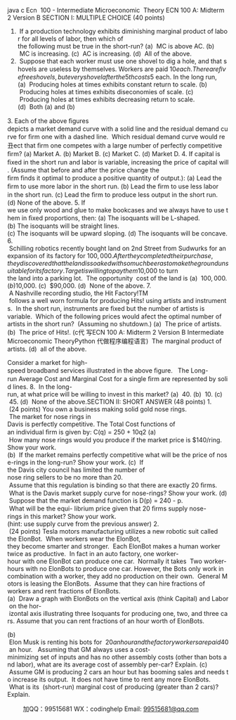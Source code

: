 java c
Ecn  100 - Intermediate Microeconomic  Theory 
ECN 100 A: Midterm 2 Version B 
SECTION I: MULTIPLE CHOICE (40 points)
1.  If a production technology exhibits diminishing marginal product of labor for all levels of labor, then which of the following must be true in the short-run?
(a)  MC is above AC.
(b)  MC is increasing.
(c)  AC is increasing.
(d)  All of the above.
2.  Suppose that each worker must use one shovel to dig a hole, and that shovels are useless by themselves. Workers are paid $10 each. There are ﬁve free shovels, but every shovel after the 5th costs $5 each. In the long run,
(a)  Producing holes at times exhibits constant return to scale.
(b)  Producing holes at times exhibits diseconomies of scale.
(c)  Producing holes at times exhibits decreasing return to scale.
(d)  Both (a) and (b)

3. Each of the above ﬁgures depicts a market demand curve with a solid line and the residual demand curve for ﬁrm one with a dashed line.  Which residual demand curve would re丑ect that ﬁrm one competes with a large number of perfectly competitive ﬁrm?
(a) Market A.
(b) Market B.
(c) Market C.
(d) Market D.
4. If capital is ﬁxed in the short run and labor is variable, increasing the price of capital will   . (Assume that before and after the price change the ﬁrm ﬁnds it optimal to produce a positive quantity of output.):
(a) Lead the ﬁrm to use more labor in the short run.
(b) Lead the ﬁrm to use less labor in the short run.
(c) Lead the ﬁrm to produce less output in the short run.
(d) None of the above.
5. If we use only wood and glue to make bookcases and we always have to use them in ﬁxed proportions, then:
(a) The isoquants will be L-shaped.
(b) The isoquants will be straight lines.
(c) The isoquants will be upward sloping.
(d) The isoquants will be concave.
6.  Schilling robotics recently bought land on 2nd Street from Sudwurks for an expansion of its factory for $100,000.  After they completed their purchase, they discovered that the land is soaked with so much beer as to make the ground unsuitable for its factory.  Target is willing to pay them $10,000 to turn the land into a parking lot.  The opportunity  cost of the land is
(a)  $100,000.
(b)  $10,000.
(c)  $90,000.
(d)  None of the above.
7.  A Nashville recording studio, the Hit Factory!TM  follows a well worn formula for producing Hits! using artists and instruments.  In the short run, instruments are ﬁxed but the number of artists is variable.  Which of the following prices would afect the optimal number of artists in the short run?  (Assuming no shutdown.)
(a)  The price of artists.
(b)  The price of Hits!.
(c代 写ECN 100 A: Midterm 2 Version B Intermediate Microeconomic TheoryPython
代做程序编程语言)  The marginal product of artists.
(d)  all of the above.

Consider a market for high-speed broadband services illustrated in the above ﬁgure.   The Long-run Average Cost and Marginal Cost for a single ﬁrm are represented by solid lines.
8.  In the long-run, at what price will be willing to invest in this market?
(a)  40.
(b)  10.
(c)  45.
(d)  None of the above.SECTION II: SHORT ANSWER (48 points) 1.  (24 points) You own a business making solid gold nose rings.  The market for nose rings in
Davis is perfectly competitive. The Total Cost functions of an individual ﬁrm is given by:
C(q) = 250 + 10q2
(a)  How many nose rings would you produce if the market price is $140/ring.  Show your work.
(b)  If the market remains perfectly competitive what will be the price of nose-rings in the long-run? Show your work. 
(c)  If the Davis city council has limited the number of nose ring sellers to be no more than 20.  Assume that this regulation is binding so that there are exactly 20 ﬁrms.  What is the Davis market supply curve for nose-rings? Show your work. 
(d)  Suppose that the market demand function is D(p) = 240 - p.  What will be the equi- librium price given that 20 ﬁrms supply nose-rings in this market? Show your work. (hint: use supply curve from the previous answer)
2.  (24 points) Tesla motors manufacturing utilizes a new robotic suit called the ElonBot.  When workers wear the ElonBot, they become smarter and stronger.  Each ElonBot makes a human worker twice as productive.  In fact in an auto factory, one worker-hour with one ElonBot can produce one car.  Normally it takes  Two worker-hours with no ElonBots to produce one car. However, the Bots only work in combination with a worker, they add no production on their own.  General Motors is leasing the ElonBots.  Assume that they can hire fractions of workers and rent fractions of ElonBots.
(a)  Draw a graph with ElonBots on the vertical axis (think Capital) and Labor on the hor- izontal axis illustrating three Isoquants for producing one, two, and three cars. Assume that you can rent fractions of an hour worth of ElonBots.

(b)  Elon Musk is renting his bots for  $20  an hour  and the factory workers  are paid  $40 an hour.   Assuming that GM always uses a cost-minimizing set of inputs and has no other assembly costs (other than bots and labor), what are its average cost of assembly per-car? Explain. 
(c)  Assume GM is producing 2 cars an hour but has booming sales and needs to increase its output.  It does not have time to rent any more ElonBots.  What is its  (short-run) marginal cost of producing (greater than 2 cars)? Explain. 

         
加QQ：99515681  WX：codinghelp  Email: 99515681@qq.com
